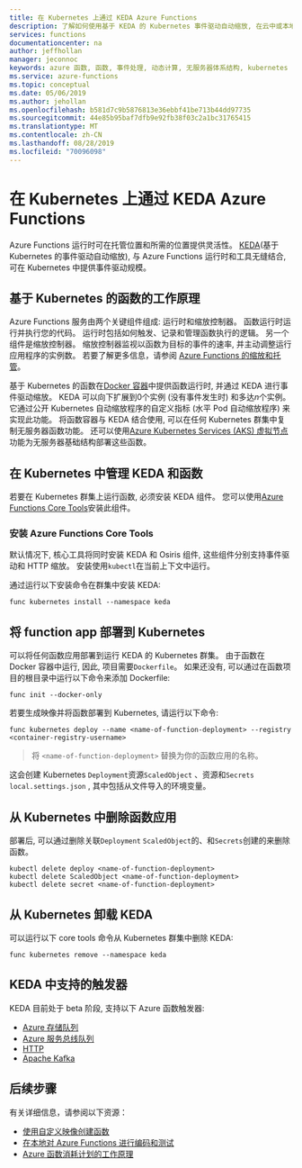 ```yaml
---
title: 在 Kubernetes 上通过 KEDA Azure Functions
description: 了解如何使用基于 KEDA 的 Kubernetes 事件驱动自动缩放, 在云中或本地的 Kubernetes 中运行 Azure Functions。
services: functions
documentationcenter: na
author: jeffhollan
manager: jeconnoc
keywords: azure 函数, 函数, 事件处理, 动态计算, 无服务器体系结构, kubernetes
ms.service: azure-functions
ms.topic: conceptual
ms.date: 05/06/2019
ms.author: jehollan
ms.openlocfilehash: b581d7c9b5876813e36ebbf41be713b44dd97735
ms.sourcegitcommit: 44e85b95baf7dfb9e92fb38f03c2a1bc31765415
ms.translationtype: MT
ms.contentlocale: zh-CN
ms.lasthandoff: 08/28/2019
ms.locfileid: "70096098"
---
```

# <a name="azure-functions-on-kubernetes-with-keda"></a>在 Kubernetes 上通过 KEDA Azure Functions

Azure Functions 运行时可在托管位置和所需的位置提供灵活性。  [KEDA](https://github.com/kedacore/kore)(基于 Kubernetes 的事件驱动自动缩放), 与 Azure Functions 运行时和工具无缝结合, 可在 Kubernetes 中提供事件驱动规模。

## <a name="how-kubernetes-based-functions-work"></a>基于 Kubernetes 的函数的工作原理

Azure Functions 服务由两个关键组件组成: 运行时和缩放控制器。  函数运行时运行并执行您的代码。  运行时包括如何触发、记录和管理函数执行的逻辑。  另一个组件是缩放控制器。  缩放控制器监视以函数为目标的事件的速率, 并主动调整运行应用程序的实例数。  若要了解更多信息，请参阅 [Azure Functions 的缩放和托管](functions-scale.md)。

基于 Kubernetes 的函数在[Docker 容器](functions-create-function-linux-custom-image.md)中提供函数运行时, 并通过 KEDA 进行事件驱动缩放。  KEDA 可以向下扩展到0个实例 (没有事件发生时) 和多达*n*个实例。 它通过公开 Kubernetes 自动缩放程序的自定义指标 (水平 Pod 自动缩放程序) 来实现此功能。  将函数容器与 KEDA 结合使用, 可以在任何 Kubernetes 群集中复制无服务器函数功能。  还可以使用[Azure Kubernetes Services (AKS) 虚拟节点](../aks/virtual-nodes-cli.md)功能为无服务器基础结构部署这些函数。

## <a name="managing-keda-and-functions-in-kubernetes"></a>在 Kubernetes 中管理 KEDA 和函数

若要在 Kubernetes 群集上运行函数, 必须安装 KEDA 组件。 您可以使用[Azure Functions Core Tools](functions-run-local.md)安装此组件。

### <a name="installing-with-the-azure-functions-core-tools"></a>安装 Azure Functions Core Tools

默认情况下, 核心工具将同时安装 KEDA 和 Osiris 组件, 这些组件分别支持事件驱动和 HTTP 缩放。  安装使用`kubectl`在当前上下文中运行。

通过运行以下安装命令在群集中安装 KEDA:

```cli
func kubernetes install --namespace keda
```

## <a name="deploying-a-function-app-to-kubernetes"></a>将 function app 部署到 Kubernetes

可以将任何函数应用部署到运行 KEDA 的 Kubernetes 群集。  由于函数在 Docker 容器中运行, 因此, 项目需要`Dockerfile`。  如果还没有, 可以通过在函数项目的根目录中运行以下命令来添加 Dockerfile:

```cli
func init --docker-only
```

若要生成映像并将函数部署到 Kubernetes, 请运行以下命令:

```cli
func kubernetes deploy --name <name-of-function-deployment> --registry <container-registry-username>
```

> 将 `<name-of-function-deployment>` 替换为你的函数应用的名称。

这会创建 Kubernetes `Deployment`资源`ScaledObject` 、资源和`Secrets` `local.settings.json` , 其中包括从文件导入的环境变量。

## <a name="removing-a-function-app-from-kubernetes"></a>从 Kubernetes 中删除函数应用

部署后, 可以通过删除关联`Deployment` `ScaledObject`的、和`Secrets`创建的来删除函数。

```cli
kubectl delete deploy <name-of-function-deployment>
kubectl delete ScaledObject <name-of-function-deployment>
kubectl delete secret <name-of-function-deployment>
```

## <a name="uninstalling-keda-from-kubernetes"></a>从 Kubernetes 卸载 KEDA

可以运行以下 core tools 命令从 Kubernetes 群集中删除 KEDA:

```cli
func kubernetes remove --namespace keda
```

## <a name="supported-triggers-in-keda"></a>KEDA 中支持的触发器

KEDA 目前处于 beta 阶段, 支持以下 Azure 函数触发器:

* [Azure 存储队列](functions-bindings-storage-queue.md)
* [Azure 服务总线队列](functions-bindings-service-bus.md)
* [HTTP](functions-bindings-http-webhook.md)
* [Apache Kafka](https://github.com/azure/azure-functions-kafka-extension)

## <a name="next-steps"></a>后续步骤
有关详细信息，请参阅以下资源：

* [使用自定义映像创建函数](functions-create-function-linux-custom-image.md)
* [在本地对 Azure Functions 进行编码和测试](functions-develop-local.md)
* [Azure 函数消耗计划的工作原理](functions-scale.md)